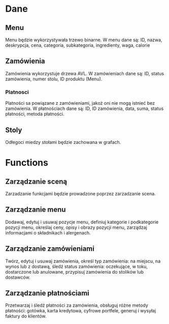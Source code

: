 # Dane
## Menu
Menu będzie wykorzystywała trzewo binarne. 
W menu dane są: ID, nazwa, deskrypcja, cena, categoria, subkategoria, ingredienty, waga, calorie

## Zamówienia 
Zamówienia wykorzystuje drzewa AVL.
W zamówieniach dane są: ID, status zamówienia, numer stolu, ID produktu (Menu).

### Platnosci
Platności sa powiązane z zamówieniami, jakoż oni nie mogą istnieć bez zamówienia.
W płatnościach dane są: ID, ID zamówienia, data, suma, status płatności, metoda płatności.

## Stoly
Odłegoci miedzy stołami będzie zachowana w grafach.


# Functions
## Zarządzanie sceną
Zarzadzanie funkcjami będzie prowadzone poprzez zarzadzanie scena.

## Zarządzanie menu
Dodawaj, edytuj i usuwaj pozycje menu, definiuj kategorie i podkategorie pozycji menu, określaj ceny, opisy i obrazy pozycji menu, zarządzaj informacjami o składnikach i alergenach.

## Zarządzanie zamówieniami
Twórz, edytuj i usuwaj zamówienia, określ typ zamówienia: na miejscu, na wynos lub z dostawą, śledź status zamówienia: oczekujące, w toku, dostarczone lub anulowane, przypisuj zamówienia do stolików lub dostawców.

## Zarządzanie płatnościami
Przetwarzaj i śledź płatności za zamówienia, obsługuj różne metody płatności: gotówka, karta kredytowa, cyfrowe portfele, generuj i wysyłaj faktury do klientów.

